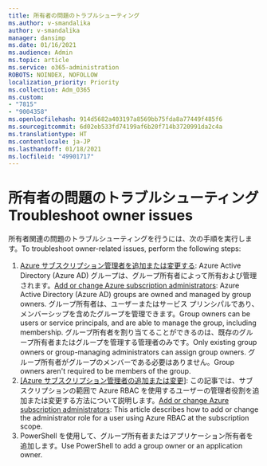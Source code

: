 ```yaml
---
title: 所有者の問題のトラブルシューティング
ms.author: v-smandalika
author: v-smandalika
manager: dansimp
ms.date: 01/16/2021
ms.audience: Admin
ms.topic: article
ms.service: o365-administration
ROBOTS: NOINDEX, NOFOLLOW
localization_priority: Priority
ms.collection: Adm_O365
ms.custom:
- "7815"
- "9004358"
ms.openlocfilehash: 914d5682a403197a8569bb75fda8a77449f485f6
ms.sourcegitcommit: 6d02eb533fd74199af6b20f714b3720991da2c4a
ms.translationtype: HT
ms.contentlocale: ja-JP
ms.lasthandoff: 01/18/2021
ms.locfileid: "49901717"
---
```

# <a name="troubleshoot-owner-issues"></a><span data-ttu-id="12c4f-102">所有者の問題のトラブルシューティング</span><span class="sxs-lookup"><span data-stu-id="12c4f-102">Troubleshoot owner issues</span></span>

<span data-ttu-id="12c4f-103">所有者関連の問題のトラブルシューティングを行うには、次の手順を実行します。</span><span class="sxs-lookup"><span data-stu-id="12c4f-103">To troubleshoot owner-related issues, perform the following steps:</span></span>

1. <span data-ttu-id="12c4f-104">[Azure サブスクリプション管理者を追加または変更する](https://docs.microsoft.com/azure/active-directory/fundamentals/active-directory-accessmanagement-managing-group-owners): Azure Active Directory (Azure AD) グループは、グループ所有者によって所有および管理されます。</span><span class="sxs-lookup"><span data-stu-id="12c4f-104">[Add or change Azure subscription administrators](https://docs.microsoft.com/azure/active-directory/fundamentals/active-directory-accessmanagement-managing-group-owners): Azure Active Directory (Azure AD) groups are owned and managed by group owners.</span></span> <span data-ttu-id="12c4f-105">グループ所有者は、ユーザーまたはサービス プリンシパルであり、メンバーシップを含めたグループを管理できます。</span><span class="sxs-lookup"><span data-stu-id="12c4f-105">Group owners can be users or service principals, and are able to manage the group, including membership.</span></span> <span data-ttu-id="12c4f-106">グループ所有者を割り当てることができるのは、既存のグループ所有者またはグループを管理する管理者のみです。</span><span class="sxs-lookup"><span data-stu-id="12c4f-106">Only existing group owners or group-managing administrators can assign group owners.</span></span> <span data-ttu-id="12c4f-107">グループ所有者がグループのメンバーである必要はありません。</span><span class="sxs-lookup"><span data-stu-id="12c4f-107">Group owners aren't required to be members of the group.</span></span>
2. <span data-ttu-id="12c4f-108">[[Azure サブスクリプション管理者の追加または変更]](https://docs.microsoft.com/azure/cost-management-billing/manage/add-change-subscription-administrator): この記事では、サブスクリプションの範囲で Azure RBAC を使用するユーザーの管理者役割を追加または変更する方法について説明します。</span><span class="sxs-lookup"><span data-stu-id="12c4f-108">[Add or change Azure subscription administrators](https://docs.microsoft.com/azure/cost-management-billing/manage/add-change-subscription-administrator): This article describes how to add or change the administrator role for a user using Azure RBAC at the subscription scope.</span></span>
3. <span data-ttu-id="12c4f-109">PowerShell を使用して、グループ所有者またはアプリケーション所有者を追加します。</span><span class="sxs-lookup"><span data-stu-id="12c4f-109">Use PowerShell to add a group owner or an application owner.</span></span>
